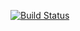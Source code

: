 [![Build Status](https://travis-ci.org/Newmi1988/seeds.svg?branch=master)](https://travis-ci.org/Newmi1988/seeds)